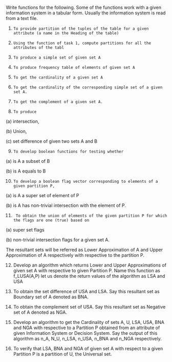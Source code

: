 Write functions for the following. Some of the functions work with a given information system  in a tabular form. Usually the information system is read from a text file.

1.     To provide partition of the tuples of the table for a given attribute (a name in the Heading of the table)

2.     Using the function of task 1, compute partitions for all the attributes of the tabl

3.     To produce a simple set of given set A

 

4.     To produce frequency table of elements of given set A

 

5.     To get the cardinality of a given set A 

 

6.     To get the cardinality of the corresponding simple set of a given set A.

 

7.     To get the complement of a given set A.

 

8.     To produce

(a) intersection,

(b) Union,

(c) set difference of given two sets A and B

 

9.     To develop boolean functions for testing whether

(a) is A a subset of B 

(b) is A equals to B

 

10.     To develop a boolean flag vector corresponding to elements of a given partition P,

(a)  is A  a super set of element of P 

(b) is A has non-trivial intersection with the element of P.

11.      To obtain the union of elements of the given partition P for which the flags are one (true) based on  

(a) super set flags 

(b) non-trivial intersection flags for a given set A. 

The resultant sets will be referred as Lower Approximation of A and Upper Approximation of A respectively with respective to the partition P.

 

12.  Develop an algorithm  which returns Lower and Upper Approximations of given set A with respective to given Partition P.  Name this function as f_LUSA(A,P)  let us denote the return values of the algorithm as LSA and USA

 

13.  To obtain the set difference of USA and LSA.   Say this resultant set as Boundary set  of A denoted as BNA.

 

14.  To obtain the complement set of USA.   Say this resultant set as Negative set  of A denoted as NGA.

 

15.  Develop an algorithm to get the Cardinality of sets A, U, LSA, USA,  BNA and NGA with respective to a Partition P obtained from  an attribute of given Information System or Decision System.  Say the output of this algorithm as n_A, N_U, n_LSA, n_USA, n_BNA and n_NGA  respectively.

 

16.   To verify that LSA, BNA and NGA of given set A with respect to a given  Partition P is a partition of U, the Universal set.
